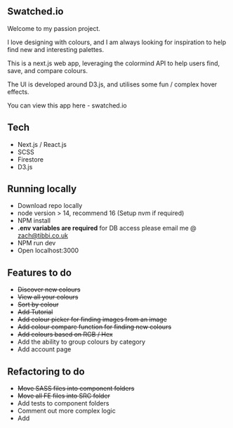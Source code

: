 ## Swatched.io

Welcome to my passion project.

I love designing with colours, and I am always looking for inspiration to help find new and interesting palettes.

This is a next.js web app, leveraging the colormind API to help users find, save, and compare colours.

The UI is developed around D3.js, and utilises some fun / complex hover effects.

You can view this app here - swatched.io

## Tech

- Next.js / React.js
- SCSS
- Firestore
- D3.js

## Running locally

- Download repo locally
- node version > 14, recommend 16 (Setup nvm if required)
- NPM install
- **.env variables are required** for DB access please email me @ zach@tibbi.co.uk
- NPM run dev
- Open localhost:3000

## Features to do

- ~~Discover new colours~~
- ~~View all your colours~~
- ~~Sort by colour~~
- ~~Add Tutorial~~
- ~~Add colour picker for finding images from an image~~
- ~~Add colour compare function for finding new colours~~
- ~~Add colours based on RGB / Hex~~
- Add the ability to group colours by category
- Add account page

## Refactoring to do

- ~~Move SASS files into component folders~~
- ~~Move all FE files into SRC folder~~
- Add tests to component folders
- Comment out more complex logic
- Add
